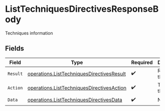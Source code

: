 # ListTechniquesDirectivesResponseBody

Techniques information


## Fields

| Field                                                                                                  | Type                                                                                                   | Required                                                                                               | Description                                                                                            |
| ------------------------------------------------------------------------------------------------------ | ------------------------------------------------------------------------------------------------------ | ------------------------------------------------------------------------------------------------------ | ------------------------------------------------------------------------------------------------------ |
| `Result`                                                                                               | [operations.ListTechniquesDirectivesResult](../../models/operations/listtechniquesdirectivesresult.md) | :heavy_check_mark:                                                                                     | Result of the request                                                                                  |
| `Action`                                                                                               | [operations.ListTechniquesDirectivesAction](../../models/operations/listtechniquesdirectivesaction.md) | :heavy_check_mark:                                                                                     | The id of the action                                                                                   |
| `Data`                                                                                                 | [operations.ListTechniquesDirectivesData](../../models/operations/listtechniquesdirectivesdata.md)     | :heavy_check_mark:                                                                                     | N/A                                                                                                    |